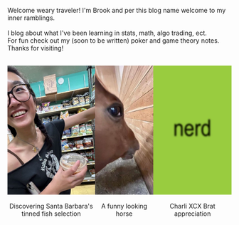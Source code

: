 Welcome weary traveler! I'm Brook and per this blog name welcome to my inner ramblings. <br />
<br />
I blog about what I've been learning in stats, math, algo trading, ect. <br />
For fun check out my (soon to be written) poker and game theory notes. <br />
Thanks for visiting! <br />
<br />
<div style="display: flex; justify-content: space-between;">
  <div style="text-align: center;">
    <img src="https://github.com/brookchuang1111/brookchuang1111.github.io/raw/main/images/tinned_fish11.jpg" style="width: 100%; height: 290px; object-fit: cover; object-position: top;">
    <p>Discovering Santa Barbara's tinned fish selection</p>
  </div>
  <div style="text-align: center;">
    <img src="https://github.com/brookchuang1111/brookchuang1111.github.io/raw/main/images/weird_horse.jpg" style="width: 100%; height: 290px; object-fit: cover;">
    <p>A funny looking horse</p>
  </div>
  <div style="text-align: center;">
    <img src="https://github.com/brookchuang1111/brookchuang1111.github.io/raw/main/images/charliexcx_nerd.jpg" style="width: 100%; height: 290px; object-fit: cover;">
    <p>Charli XCX Brat appreciation</p>
  </div>
</div>
